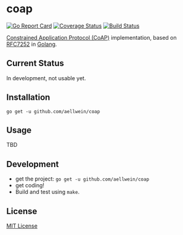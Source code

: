 # coap
[![Go Report Card](https://goreportcard.com/badge/github.com/aellwein/coap)](https://goreportcard.com/report/github.com/aellwein/coap)
[![Coverage Status](https://img.shields.io/coveralls/github/aellwein/coap/develop.svg)](https://coveralls.io/github/aellwein/coap?branch=develop)
[![Build Status](https://img.shields.io/travis/aellwein/coap/develop.svg)](https://travis-ci.org/aellwein/coap) 


[Constrained Application Protocol (CoAP)](http://coap.technology) implementation, based on 
[RFC7252](https://tools.ietf.org/html/rfc7252) in [Golang](https://golang.org).

## Current Status

In development, not usable yet.

## Installation

``go get -u github.com/aellwein/coap``

## Usage

TBD

## Development

* get the project: ``go get -u github.com/aellwein/coap``
* get coding!
* Build and test using ``make``.


## License

[MIT License](LICENSE)
